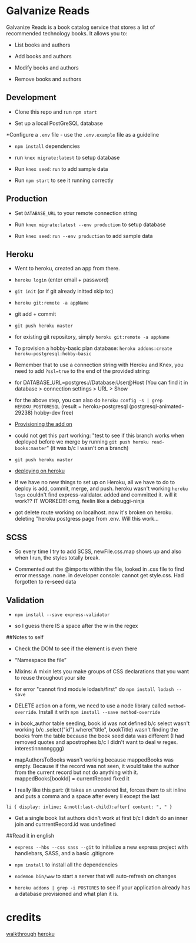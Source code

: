 # Galvanize Reads

Galvanize Reads is a book catalog service that stores a list of recommended technology books. It allows you to:

* List books and authors

* Add books and authors

* Modify books and authors

* Remove books and authors

## Development

* Clone this repo and run `npm start`

* Set up a local PostGreSQL database

*Configure a `.env` file - use the `.env.example` file as a guideline

* `npm install` dependencies

* run `knex migrate:latest` to setup database

* Run `knex seed:run` to add sample data

* Run `npm start` to see it running correctly

## Production

* Set `DATABASE_URL` to your remote connection string

* Run `knex migrate:latest --env production` to setup database

* Run `knex seed:run --env production` to add sample data

## Heroku

* Went to heroku, created an app from there. 

* `heroku login` (enter email + password)

* `git init` (or if git already initted skip to:)

* `heroku git:remote -a appName`
 
* git add + commit

* `git push heroku master`

* for existing git repository, simply `heroku git:remote -a appName`


* To provision a hobby-basic plan database: `heroku addons:create heroku-postgresql:hobby-basic`

* Remember that to use a connection string with Heroku and Knex, you need to add `?ssl=true` to the end of the provided string:

* for DATABASE_URL=postgres://Database:User@Host (You can find it in database > connection settings > URL > Show

* for the above step, you can also do `heroku config -s | grep HEROKU_POSTGRESQL` (result = heroku-postgresql (postgresql-animated-29238)  hobby-dev  free)

* [Provisioning the add on](https://devcenter.heroku.com/articles/heroku-postgresql#provisioning-the-add-on)

* could not get this part working: "test to see if this branch works when deployed before we merge by running `git push heroku read-books:master`" (it was b/c I wasn't on a branch)

* `git push heroku master`

* [deploying on heroku](https://devcenter.heroku.com/articles/git#deploying-code)

* If we have no new things to set up on Heroku, all we have to do to deploy is add, commit, merge, and push. heroku wasn't working `heroku logs` couldn't find express-validator. added and committed it. will it work?? IT WORKED!!! omg, feelin like a debuggi-ninja

* got delete route working on localhost. now it's broken on heroku. deleting "heroku postgress page from .env. Will this work... 

## SCSS

* So every time I try to add SCSS, newFile.css.map shows up and also when I run, the styles totally break. 

* Commented out the @imports within the file, looked in .css file to find error message. none. in developer console: cannot get style.css. Had forgotten to re-seed data

## Validation

* `npm install --save express-validator`

* so I guess there IS a space after the w in the regex

##Notes to self

* Check the DOM to see if the element is even there

* “Namespace the file”
 
* Mixins: A mixin lets you make groups of CSS declarations that you want to reuse throughout your site

* for error "cannot find module lodash/first" do `npm install lodash --save`

* DELETE action on a form, we need to use a node library called `method-override`. Install it with `npm install --save method-override`

* in book_author table seeding, book.id was not defined b/c select wasn't working b/c .select("id").where("title", bookTitle) wasn't finding the books from the table because the book seed data was different (I had removed quotes and apostrophes b/c I didn't want to deal w regex. interestinnnnngggg)

* mapAuthorsToBooks wasn't working because mappedBooks was empty. Because if the record was not seen, it would take the author from the current record but not do anything with it. mappedBooks[bookId] = currentRecord fixed it

* I really like this part: (it takes an unordered list, forces them to sit inline and puts a comma and a space after every li except the last

`li {
      display: inline;
      &:not(:last-child):after{
        content: ", "
  }`
  
* Get a single book list authors didn't work at first b/c I didn't do an inner join and currrentRecord.id was undefined
 
##Read it in english
* `express --hbs --css sass --git` to initialize a new express project with handlebars, SASS, and a basic .gitignore

* `npm install` to install all the dependencies

* `nodemon bin/www` to start a server that will auto-refresh on changes

* `heroku addons | grep -i POSTGRES` to see if your application already has a database provisioned and what plan it is.


# credits 
[walkthrough](https://docs.google.com/document/d/1xqfe0KyJx_WavYXzn2Gdq807ur3PAAFkiwHSuseFgZA/edit#)
[heroku](https://q2-reads.herokuapp.com/)



